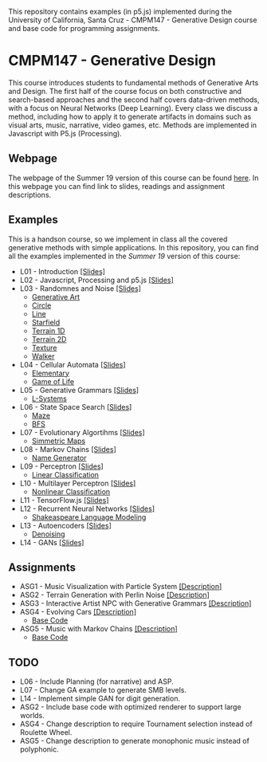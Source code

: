 This repository contains examples (in p5.js) implemented during the University of California, Santa Cruz - CMPM147 - Generative Design course and base code for programming assignments.

# CMPM147 - Generative Design

This course introduces students to fundamental methods of Generative Arts and Design.
The first half of the course focus on both constructive and search-based approaches and the second half
covers data-driven methods, with a focus on Neural Networks (Deep Learning). Every class we discuss a method,
including how to apply it to generate artifacts in domains such as visual arts, music, narrative,
video games, etc. Methods are implemented in Javascript with P5.js (Processing).

## Webpage

The webpage of the Summer 19 version of this course can be found [here](https://canvas.ucsc.edu/courses/26749). In this webpage you can find link to slides, readings and assignment descriptions.

## Examples

This is a handson course, so we implement in class all the covered generative methods with simple
applications. In this repository, you can find all the examples implemented in the *Summer 19*  version of this course:

- L01 - Introduction [[Slides]](https://docs.google.com/presentation/d/1ZaPR8NiZbaCHuKccnK0puyMztqJQXDuntZ_AUweYi8A/edit?usp=sharing)
- L02 - Javascript, Processing and p5.js [[Slides]](https://docs.google.com/presentation/d/1rEjv4W9VojQpBpXwti5sD5g_TOfu8Ky4OkYTuEYQGbg/edit?usp=sharing)
- L03 - Randomnes and Noise [[Slides]](https://docs.google.com/presentation/d/1UB9-_QaYwlsMAf5FtBRTyP8fqFhvvLnjeXhQ-n-FgNM/edit?usp=sharing)
    - [Generative Art](https://lucasnfe.github.io/Generative-Design/Examples/L03%20-%20Noise/art/index.html)
    - [Circle](https://lucasnfe.github.io/Generative-Design/Examples/L03%20-%20Noise/circle/noise/index.html)
    - [Line](https://lucasnfe.github.io/Generative-Design/Examples/L03%20-%20Noise/line/noise/index.html)
    - [Starfield](https://lucasnfe.github.io/Generative-Design/Examples/L03%20-%20Noise/starfield/index.html)
    - [Terrain 1D](https://lucasnfe.github.io/Generative-Design/Examples/L03%20-%20Noise/terrain/1D/index.html)
    - [Terrain 2D](https://lucasnfe.github.io/Generative-Design/Examples/L03%20-%20Noise/terrain/2D/index.html)
    - [Texture](https://lucasnfe.github.io/Generative-Design/Examples/L03%20-%20Noise/texture/index.html)
    - [Walker](https://lucasnfe.github.io/Generative-Design/Examples/L03%20-%20Noise/walker/noise/index.html)
- L04 - Cellular Automata [[Slides]](https://docs.google.com/presentation/d/1Ir5ZIKVdtG53N3CRt0_b142GM3_aV7BdTKbGfX67nkw/edit?usp=sharing)
    - [Elementary](https://lucasnfe.github.io/Generative-Design/Examples/L04%20-%20Cellular%20Automata/elementary/index.html)
    - [Game of Life](https://lucasnfe.github.io/Generative-Design/Examples/L04%20-%20Cellular%20Automata/game/index.html)
- L05 - Generative Grammars [[Slides]](https://docs.google.com/presentation/d/1jTkTiQSKg3o-Gn_xizj0XDyb61ajlsc0XTVvYIKtb1A/edit?usp=sharing)
    - [L-Systems](https://lucasnfe.github.io/Generative-Design/Examples/L05%20-%20Gerative%20Grammars/lsystem/index.html)
- L06 - State Space Search [[Slides]](https://docs.google.com/presentation/d/1EbGP_zosYEqoliAH3VsO8i0lE3xNXS74zEr7GzALhco/edit?usp=sharing)
    - [Maze](https://lucasnfe.github.io/Generative-Design/Examples/L06%20-%20Search/maze/index.html)
    - [BFS](https://lucasnfe.github.io/Generative-Design/Examples/L06%20-%20Search/search/index.html)
- L07 - Evolutionary Algortihms [[Slides]](https://docs.google.com/presentation/d/1kbTYoCIQL_YzOq55XHWW6TfXEVF9A138m4ti5Dbo4-I/edit?usp=sharing)
    - [Simmetric Maps](https://lucasnfe.github.io/Generative-Design/Examples/L07%20-%20Genetic%20Algorithms/ga/index.html)
- L08 - Markov Chains [[Slides]](https://docs.google.com/presentation/d/1eUVGcaCoE1IsfAsCwWJkwP3Ri2eFnwov8VA1AIBRUPY/edit?usp=sharing)
    - [Name Generator](https://lucasnfe.github.io/Generative-Design/Examples/L08%20-%20Markov%20Models/index.html)
- L09 - Perceptron [[Slides]](https://docs.google.com/presentation/d/1hZlbzsrzjgthP7xf7_5RFPdcG9ANHdEYetvArvjjw0A/edit?usp=sharing)
    - [Linear Classification](https://lucasnfe.github.io/Generative-Design/Examples/L09%20-%20Perceptron/index.html)
- L10 - Multilayer Perceptron [[Slides]](https://docs.google.com/presentation/d/1BBU6vpT0ZQH8Oa9FK1X-jQdWIXtagx6cr73ehLccTAo/edit?usp=sharing)
    - [Nonlinear Classification](https://lucasnfe.github.io/Generative-Design/Examples/L10%20-%20Multilayer%20Perceptron/index.html)
- L11 - TensorFlow.js [[Slides]](https://docs.google.com/presentation/d/1Xz8b3FbIcrwT2ALoZ8VDefJ3aAHZtUz_eDevJBraZu0/edit?usp=sharing)
- L12 - Recurrent Neural Networks [[Slides]](https://docs.google.com/presentation/d/161XPEpDYBBIe5EzEWhWoH9m3Z_3ejrOZY5tq_Hu96PQ/edit?usp=sharing)
    - [Shakeaspeare Language Modeling](https://lucasnfe.github.io/Generative-Design/Examples/L12%20-%20Recurrent%20Neural%20Networks/index.html)
- L13 - Autoencoders [[Slides]](https://docs.google.com/presentation/d/19nrhcywYcJEP3SJeY2dnnDMGHgHmXtimJ2f1R5GVMjo/edit?usp=sharing)
    - [Denoising](https://lucasnfe.github.io/Generative-Design/Examples/L13%20-%20Autoencoders/undercomplete/index.html)
- L14 - GANs [[Slides]](https://docs.google.com/presentation/d/1MM5tC2Z_3ngmJzQ6Bu8_nPj1q59BgloRH1meYCoHoew/edit?usp=sharing)

## Assignments

- ASG1 - Music Visualization with Particle System [[Description]](https://canvas.ucsc.edu/courses/26749/assignments/83078)
- ASG2 - Terrain Generation with Perlin Noise [[Description]](https://canvas.ucsc.edu/courses/26749/assignments/83079)
- ASG3 - Interactive Artist NPC with Generative Grammars [[Description]](https://canvas.ucsc.edu/courses/26749/assignments/83080)
- ASG4 - Evolving Cars [[Description]](https://canvas.ucsc.edu/courses/26749/assignments/83081)
    - [Base Code](https://lucasnfe.github.io/Generative-Design/Assignments/ASG4%20-%20Evolving%20Cars/index.html)
- ASG5 - Music with Markov Chains [[Description]](https://canvas.ucsc.edu/courses/26749/assignments/83082)
    - [Base Code](https://lucasnfe.github.io/Generative-Design/Assignments/ASG5%20-%20Music%20with%20Markov%20Models/index.html)

## TODO

- L06 - Include Planning (for narrative) and ASP.
- L07 - Change GA example to generate SMB levels.
- L14 - Implement simple GAN for digit generation.
- ASG2 - Include base code with optimized renderer to support large worlds.
- ASG4 - Change description to require Tournament selection instead of Roulette Wheel.
- ASG5 - Change description to generate monophonic music instead of polyphonic.
